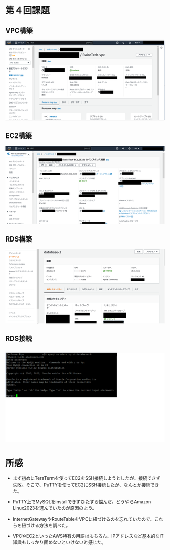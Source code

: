# 第４回課題

## VPC構築
![VPC構築完了](images/VPC構築完了.png)

## EC2構築
![EC2構築完了](images/EC2構築完了.png)

## RDS構築
![RDS構築完了](images/RDS構築完了.png)

## RDS接続
![RDS接続完了](images/RDS接続完了.png)
---

# 所感

* まず初めにTeraTermを使ってEC2をSSH接続しようとしたが、接続できず失敗。そこで、PuTTYを使ってEC2にSSH接続したが、なんとか接続できた。

* PuTTY上でMySQLをinstallできずひたすら悩んだ。どうやらAmazon Linux2023を選んでいたのが原因のよう。

* InternetGatewayやRouteTableをVPCに紐づけるのを忘れていたので、これらを紐づける方法を調べた。
　
* VPCやEC2といったAWS特有の用語はもちろん、IPアドレスなど基本的なIT知識もしっかり固めないといけないと感じた。